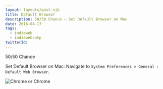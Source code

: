```yaml
---
layout: layouts/post.njk
title: Default Browser
description: 50/50 Chance – Set Default Browser on Mac
date: 2016-04-17
tags:
  - indieweb
  - indiewebcamp
twitterId:
---
```

50/50 Chance

Set Default Browser on Mac: Navigate to `System Preferences > General : Default Web Browser`.

![Chrome or Chrome](/img/posts/20160417_browser.jpg)
